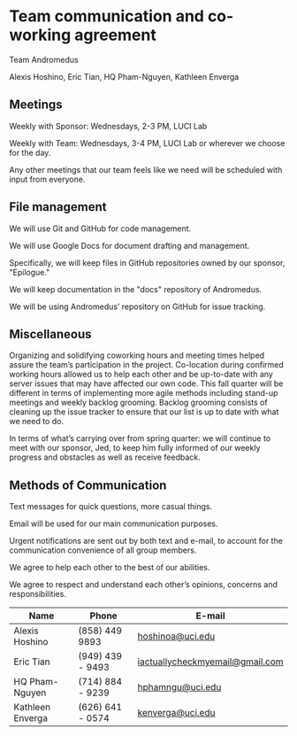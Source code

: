 # Team communication and co-working agreement

Team Andromedus

Alexis Hoshino, Eric Tian, HQ Pham-Nguyen, Kathleen Enverga

## Meetings

Weekly with Sponsor: Wednesdays, 2-3 PM, LUCI Lab

Weekly with Team: Wednesdays, 3-4 PM, LUCI Lab or wherever we choose for the day.

Any other meetings that our team feels like we need will be scheduled with input from everyone.

## File management

We will use Git and GitHub for code management.

We will use Google Docs for document drafting and management.

Specifically, we will keep files in GitHub repositories owned by our sponsor, "Epilogue."

We will keep documentation in the "docs" repository of Andromedus.

We will be using Andromedus’ repository on GitHub for issue tracking.

## Miscellaneous

Organizing and solidifying coworking hours and meeting times helped assure the team’s participation in the project. Co-location during confirmed working hours allowed us to help each other and be up-to-date with any server issues that may have affected our own code. This fall quarter will be different in terms of implementing more agile methods including stand-up meetings and weekly backlog grooming. Backlog grooming consists of cleaning up the issue tracker to ensure that our list is up to date with what we need to do.

In terms of what’s carrying over from spring quarter: we will continue to meet with our sponsor, Jed, to keep him fully informed of our weekly progress and obstacles as well as receive feedback.

## Methods of Communication

Text messages for quick questions, more casual things.

Email will be used for our main communication purposes.

Urgent notifications are sent out by both text and e-mail, to account for the communication convenience of all group members.

We agree to help each other to the best of our abilities.

We agree to respect and understand each other’s opinions, concerns and responsibilities.



Name | Phone | E-mail
---   | ---   | ---
Alexis Hoshino | (858) 449 9893 | hoshinoa@uci.edu
Eric Tian | (949) 439 - 9493 | iactuallycheckmyemail@gmail.com
HQ Pham-Nguyen | (714) 884 - 9239 | hphamngu@uci.edu
Kathleen Enverga | (626) 641 - 0574 | kenverga@uci.edu

